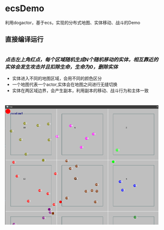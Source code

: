 # ecsDemo
利用dogactor，基于ecs，实现的分布式地图、实体移动、战斗的Demo

## 直接编译运行

#

### *点击左上角红点，每个区域随机生成N个随机移动的实体，相互靠近的实体会发生攻击并且扣除生命，生命为0，删除实体*

- 实体进入不同的地图区域，会用不同的颜色区分
- 一个地图代表一个actor,实体会在地图之间进行无缝切换
- 实体在两区域边界，会产生副本，利用副本的移动、战斗行为和主体一致
# <img align="right" src="https://github.com/wwj31/ecsDemo/raw/master/assets/demo.jpg" alt="map Demo" title="map Demo" />
